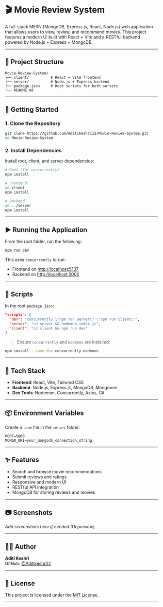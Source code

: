 # 🎬 Movie Review System

A full-stack MERN (MongoDB, Express.js, React, Node.js) web application that allows users to view, review, and recommend movies. This project features a modern UI built with React + Vite and a RESTful backend powered by Node.js + Express + MongoDB.

---

## 📁 Project Structure

```
Movie-Review-System/
├── client/          # React + Vite frontend
├── server/          # Node.js + Express backend
├── package.json     # Root scripts for both servers
└── README.md
```

---

## 🚀 Getting Started

### 1. Clone the Repository

```bash
git clone https://github.com/Aditikeshri12/Movie-Review-System.git
cd Movie-Review-System
```

### 2. Install Dependencies

Install root, client, and server dependencies:

```bash
# Root (for concurrently)
npm install

# Frontend
cd client
npm install

# Backend
cd ../server
npm install
```

---

## ▶️ Running the Application

From the root folder, run the following:

```bash
npm run dev
```

This uses `concurrently` to run:

- Frontend on [http://localhost:5137](http://localhost:5137)
- Backend on [http://localhost:5000](http://localhost:5000)

---

## 🧠 Scripts

In the root `package.json`:

```json
"scripts": {
  "dev": "concurrently \"npm run server\" \"npm run client\"",
  "server": "cd server && nodemon index.js",
  "client": "cd client && npm run dev"
}
```

> Ensure `concurrently` and `nodemon` are installed:

```bash
npm install --save-dev concurrently nodemon
```

---

## 🧰 Tech Stack

- **Frontend**: React, Vite, Tailwind CSS
- **Backend**: Node.js, Express.js, MongoDB, Mongoose
- **Dev Tools**: Nodemon, Concurrently, Axios, Git

---

## 📦 Environment Variables

Create a `.env` file in the `server` folder:

```env
PORT=5000
MONGO_URI=your_mongodb_connection_string
```

---

## ✨ Features

- Search and browse movie recommendations
- Submit reviews and ratings
- Responsive and modern UI
- RESTful API integration
- MongoDB for storing reviews and movies

---

## 📷 Screenshots

_Add screenshots here if needed (UI preview)._

---

## 👩‍💻 Author

**Aditi Keshri**  
GitHub: [@Aditikeshri12](https://github.com/Aditikeshri12)

---

## 📄 License

This project is licensed under the [MIT License](LICENSE).

---
